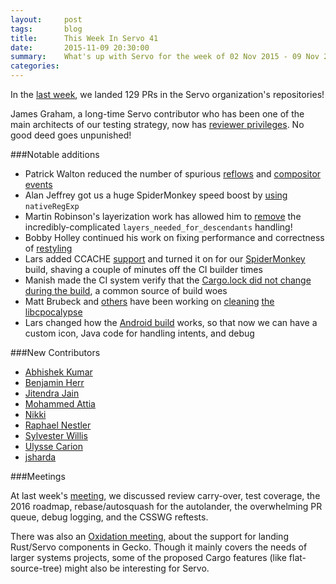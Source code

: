 ```yaml
---
layout:     post
tags:       blog
title:      This Week In Servo 41
date:       2015-11-09 20:30:00
summary:    What's up with Servo for the week of 02 Nov 2015 - 09 Nov 2015
categories:
---
```


In the [last week](https://github.com/pulls?page=1&q=is%3Apr+is%3Amerged+closed%3A2015-11-02..2015-11-09+user%3Aservo),
we landed 129 PRs in the Servo organization's repositories!

James Graham, a long-time Servo contributor who has been one of the main architects of our testing strategy, now has [reviewer privileges](https://github.com/servo/saltfs/pull/153). No good deed goes unpunished!

###Notable additions

 - Patrick Walton reduced the number of spurious [reflows](https://github.com/servo/servo/pull/8299) and [compositor events](https://github.com/servo/servo/pull/8300)
 - Alan Jeffrey got us a huge SpiderMonkey speed boost by [using](https://github.com/servo/rust-mozjs/pull/210) `nativeRegExp`
 - Martin Robinson's layerization work has allowed him to [remove](https://github.com/servo/servo/pull/8334) the incredibly-complicated `layers_needed_for_descendants` handling!
 - Bobby Holley continued his work on fixing performance and correctness of [restyling](https://github.com/servo/servo/pull/8341)
 - Lars added CCACHE [support](https://github.com/servo/servo/pull/8366) and turned it on for our [SpiderMonkey](https://github.com/servo/mozjs/pull/62) build, shaving a couple of minutes off the CI builder times
 - Manish made the CI system verify that the [Cargo.lock did not change during the build](https://github.com/servo/saltfs/pull/157), a common source of build woes
 - Matt Brubeck and [others](https://github.com/servo/rust-mozjs/pull/211) have been working on [cleaning](https://github.com/servo/rust-fontconfig/pull/30) [the](https://github.com/servo/cgl-rs/pull/13) [libcpocalypse](https://github.com/servo/io-surface-rs/pull/42)
 - Lars changed how the [Android build](https://github.com/servo/servo/pull/8288) works, so that now we can have a custom icon, Java code for handling intents, and debug

###New Contributors

 - [Abhishek Kumar](https://github.com/akumar21NCSU)
 - [Benjamin Herr](https://github.com/ben0x539)
 - [Jitendra Jain](https://github.com/jitendra29)
 - [Mohammed Attia](https://github.com/skeuomorf)
 - [Nikki](https://github.com/nikkisquared)
 - [Raphael Nestler](https://github.com/rnestler)
 - [Sylvester Willis](https://github.com/sylvesterwillis)
 - [Ulysse Carion](https://github.com/ucarion)
 - [jsharda](https://github.com/Ronak6892)

###Meetings

At last week's [meeting](https://github.com/servo/servo/wiki/Meeting-2015-11-02), we discussed review carry-over, test coverage, the 2016 roadmap, rebase/autosquash for the autolander, the overwhelming PR queue, debug logging, and the CSSWG reftests.

There was also an [Oxidation meeting](https://github.com/servo/servo/wiki/Oxidation-2015-11-05), about the support for landing Rust/Servo components in Gecko. Though it mainly covers the needs of larger systems projects, some of the proposed Cargo features (like flat-source-tree) might also be interesting for Servo.

